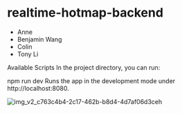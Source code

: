 # realtime-hotmap-backend
- Anne
- Benjamin Wang
- Colin
- Tony Li

Available Scripts
In the project directory, you can run:

npm run dev
Runs the app in the development mode under http://localhost:8080.


![img_v2_c763c4b4-2c17-462b-b8d4-4d7af06d3ceh](https://github.com/anne-creator/realtime-hotmap-backend/assets/65515982/a416d6c2-fabd-407b-a74f-6876ad26de0d)
